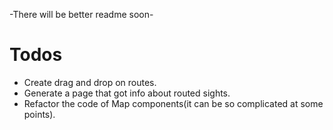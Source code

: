 -There will be better readme soon-

# Todos
- Create drag and drop on routes.
- Generate a page that got info about routed sights.
- Refactor the code of Map components(it can be so complicated at some points).
